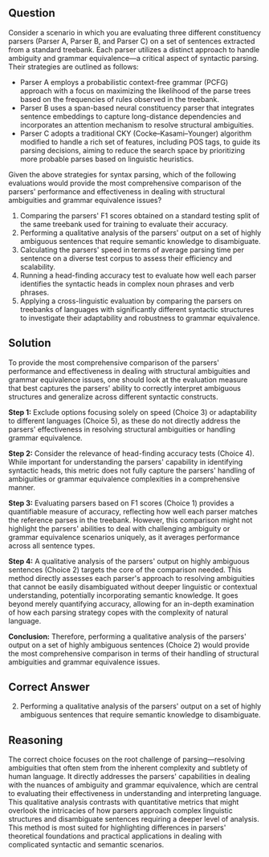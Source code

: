 ## Question
Consider a scenario in which you are evaluating three different constituency parsers (Parser A, Parser B, and Parser C) on a set of sentences extracted from a standard treebank. Each parser utilizes a distinct approach to handle ambiguity and grammar equivalence—a critical aspect of syntactic parsing. Their strategies are outlined as follows:

- Parser A employs a probabilistic context-free grammar (PCFG) approach with a focus on maximizing the likelihood of the parse trees based on the frequencies of rules observed in the treebank.
- Parser B uses a span-based neural constituency parser that integrates sentence embeddings to capture long-distance dependencies and incorporates an attention mechanism to resolve structural ambiguities.
- Parser C adopts a traditional CKY (Cocke–Kasami–Younger) algorithm modified to handle a rich set of features, including POS tags, to guide its parsing decisions, aiming to reduce the search space by prioritizing more probable parses based on linguistic heuristics.

Given the above strategies for syntax parsing, which of the following evaluations would provide the most comprehensive comparison of the parsers' performance and effectiveness in dealing with structural ambiguities and grammar equivalence issues?

1. Comparing the parsers' F1 scores obtained on a standard testing split of the same treebank used for training to evaluate their accuracy.
2. Performing a qualitative analysis of the parsers' output on a set of highly ambiguous sentences that require semantic knowledge to disambiguate.
3. Calculating the parsers' speed in terms of average parsing time per sentence on a diverse test corpus to assess their efficiency and scalability.
4. Running a head-finding accuracy test to evaluate how well each parser identifies the syntactic heads in complex noun phrases and verb phrases.
5. Applying a cross-linguistic evaluation by comparing the parsers on treebanks of languages with significantly different syntactic structures to investigate their adaptability and robustness to grammar equivalence.

## Solution

To provide the most comprehensive comparison of the parsers' performance and effectiveness in dealing with structural ambiguities and grammar equivalence issues, one should look at the evaluation measure that best captures the parsers' ability to correctly interpret ambiguous structures and generalize across different syntactic constructs.

**Step 1:** Exclude options focusing solely on speed (Choice 3) or adaptability to different languages (Choice 5), as these do not directly address the parsers' effectiveness in resolving structural ambiguities or handling grammar equivalence.

**Step 2:** Consider the relevance of head-finding accuracy tests (Choice 4). While important for understanding the parsers' capability in identifying syntactic heads, this metric does not fully capture the parsers' handling of ambiguities or grammar equivalence complexities in a comprehensive manner.

**Step 3:** Evaluating parsers based on F1 scores (Choice 1) provides a quantifiable measure of accuracy, reflecting how well each parser matches the reference parses in the treebank. However, this comparison might not highlight the parsers' abilities to deal with challenging ambiguity or grammar equivalence scenarios uniquely, as it averages performance across all sentence types.

**Step 4:** A qualitative analysis of the parsers' output on highly ambiguous sentences (Choice 2) targets the core of the comparison needed. This method directly assesses each parser's approach to resolving ambiguities that cannot be easily disambiguated without deeper linguistic or contextual understanding, potentially incorporating semantic knowledge. It goes beyond merely quantifying accuracy, allowing for an in-depth examination of how each parsing strategy copes with the complexity of natural language.

**Conclusion:** Therefore, performing a qualitative analysis of the parsers' output on a set of highly ambiguous sentences (Choice 2) would provide the most comprehensive comparison in terms of their handling of structural ambiguities and grammar equivalence issues.

## Correct Answer

2. Performing a qualitative analysis of the parsers' output on a set of highly ambiguous sentences that require semantic knowledge to disambiguate.

## Reasoning

The correct choice focuses on the root challenge of parsing—resolving ambiguities that often stem from the inherent complexity and subtlety of human language. It directly addresses the parsers' capabilities in dealing with the nuances of ambiguity and grammar equivalence, which are central to evaluating their effectiveness in understanding and interpreting language. This qualitative analysis contrasts with quantitative metrics that might overlook the intricacies of how parsers approach complex linguistic structures and disambiguate sentences requiring a deeper level of analysis. This method is most suited for highlighting differences in parsers' theoretical foundations and practical applications in dealing with complicated syntactic and semantic scenarios.